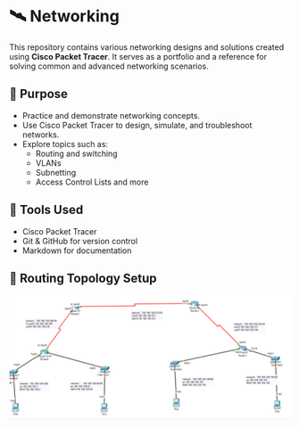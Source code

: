 # 🛰️ Networking

This repository contains various networking designs and solutions created using **Cisco Packet Tracer**. It serves as a portfolio and a reference for solving common and advanced networking scenarios.

## 📌 Purpose

- Practice and demonstrate networking concepts.
- Use Cisco Packet Tracer to design, simulate, and troubleshoot networks.
- Explore topics such as:
  - Routing and switching
  - VLANs
  - Subnetting
  - Access Control Lists and more

## 🧩 Tools Used

- Cisco Packet Tracer
- Git & GitHub for version control
- Markdown for documentation

## 📁 Routing Topology Setup
![Example Network Topology](images/topology_example.png)

